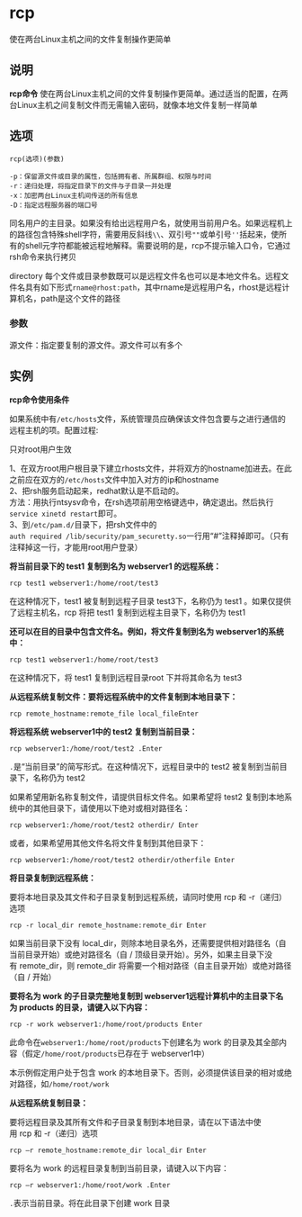 rcp
===

使在两台Linux主机之间的文件复制操作更简单

## 说明

**rcp命令** 使在两台Linux主机之间的文件复制操作更简单。通过适当的配置，在两台Linux主机之间复制文件而无需输入密码，就像本地文件复制一样简单

## 选项

```
rcp(选项)(参数)
```

  

```
-p：保留源文件或目录的属性，包括拥有者、所属群组、权限与时间
-r：递归处理，将指定目录下的文件与子目录一并处理
-x：加密两台Linux主机间传送的所有信息
-D：指定远程服务器的端口号
```

同名用户的主目录。如果没有给出远程用户名，就使用当前用户名。如果远程机上的路径包含特殊shell字符，需要用反斜线`\\`、双引号`""`或单引号`''`括起来，使所有的shell元字符都能被远程地解释。需要说明的是，rcp不提示输入口令，它通过rsh命令来执行拷贝

directory 每个文件或目录参数既可以是远程文件名也可以是本地文件名。远程文件名具有如下形式`rname@rhost:path`，其中rname是远程用户名，rhost是远程计算机名，path是这个文件的路径

### 参数  

源文件：指定要复制的源文件。源文件可以有多个

## 实例

 **rcp命令使用条件** 

如果系统中有`/etc/hosts`文件，系统管理员应确保该文件包含要与之进行通信的远程主机的项。配置过程:

只对root用户生效

1、在双方root用户根目录下建立rhosts文件，并将双方的hostname加进去。在此之前应在双方的`/etc/hosts`文件中加入对方的ip和hostname  
2、把rsh服务启动起来，redhat默认是不启动的。  
方法：用执行ntsysv命令，在rsh选项前用空格键选中，确定退出。然后执行`service xinetd restart`即可。  
3、到`/etc/pam.d/`目录下，把rsh文件中的`auth required /lib/security/pam_securetty.so`一行用“#”注释掉即可。（只有注释掉这一行，才能用root用户登录）

 **将当前目录下的 test1 复制到名为 webserver1 的远程系统：** 

```
rcp test1 webserver1:/home/root/test3
```

在这种情况下，test1 被复制到远程子目录 test3下，名称仍为 test1 。如果仅提供了远程主机名，rcp 将把 test1 复制到远程主目录下，名称仍为 test1 

 **还可以在目的目录中包含文件名。例如，将文件复制到名为 webserver1的系统中：** 

```
rcp test1 webserver1:/home/root/test3
```

在这种情况下，将 test1 复制到远程目录root 下并将其命名为 test3

 **从远程系统复制文件：要将远程系统中的文件复制到本地目录下：** 

```
rcp remote_hostname:remote_file local_fileEnter
```

 **将远程系统 webserver1中的 test2 复制到当前目录：** 

```
rcp webserver1:/home/root/test2 .Enter
```

`.`是“当前目录”的简写形式。在这种情况下，远程目录中的 test2 被复制到当前目录下，名称仍为 test2 

如果希望用新名称复制文件，请提供目标文件名。如果希望将 test2 复制到本地系统中的其他目录下，请使用以下绝对或相对路径名：

```
rcp webserver1:/home/root/test2 otherdir/ Enter
```

或者，如果希望用其他文件名将文件复制到其他目录下：

```
rcp webserver1:/home/root/test2 otherdir/otherfile Enter
```

 **将目录复制到远程系统：** 

要将本地目录及其文件和子目录复制到远程系统，请同时使用 rcp 和 -r（递归）选项

```
rcp -r local_dir remote_hostname:remote_dir Enter
```

如果当前目录下没有 local_dir，则除本地目录名外，还需要提供相对路径名（自当前目录开始）或绝对路径名（自 / 顶级目录开始）。另外，如果主目录下没有 remote_dir，则 remote_dir 将需要一个相对路径（自主目录开始）或绝对路径（自 / 开始）

 **要将名为 work 的子目录完整地复制到 webserver1远程计算机中的主目录下名为 products 的目录，请键入以下内容：** 

```
rcp -r work webserver1:/home/root/products Enter
```

此命令在`webserver1:/home/root/products`下创建名为 work 的目录及其全部内容（假定`/home/root/products`已存在于 webserver1中）

本示例假定用户处于包含 work 的本地目录下。否则，必须提供该目录的相对或绝对路径，如`/home/root/work`

 **从远程系统复制目录：** 

要将远程目录及其所有文件和子目录复制到本地目录，请在以下语法中使用 rcp 和 -r（递归）选项

```
rcp –r remote_hostname:remote_dir local_dir Enter
```

要将名为 work 的远程目录复制到当前目录，请键入以下内容：

```
rcp –r webserver1:/home/root/work .Enter
```

`.`表示当前目录。将在此目录下创建 work 目录



